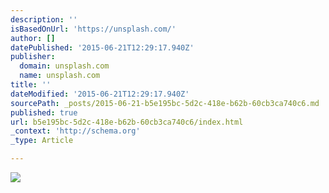 ```yaml
---
description: ''
isBasedOnUrl: 'https://unsplash.com/'
author: []
datePublished: '2015-06-21T12:29:17.940Z'
publisher:
  domain: unsplash.com
  name: unsplash.com
title: ''
dateModified: '2015-06-21T12:29:17.940Z'
sourcePath: _posts/2015-06-21-b5e195bc-5d2c-418e-b62b-60cb3ca740c6.md
published: true
url: b5e195bc-5d2c-418e-b62b-60cb3ca740c6/index.html
_context: 'http://schema.org'
_type: Article

---
```

![](https://unsplash.imgix.net/photo-1434689367603-7bacaed8c1a6?dpr=2&fit=crop&fm=jpg&h=650&q=75&w=950)